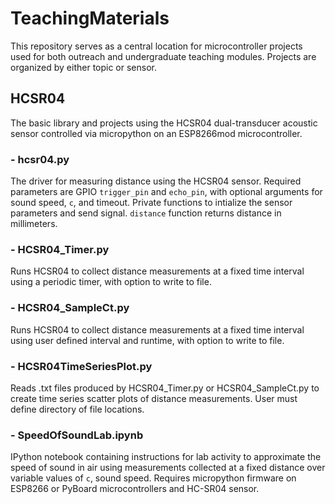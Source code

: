 # TeachingMaterials

This repository serves as a central location for microcontroller projects used for both outreach and undergraduate teaching modules.  Projects are organized by either topic or sensor.

## HCSR04
The basic library and projects using the HCSR04 dual-transducer acoustic sensor controlled via micropython on an ESP8266mod microcontroller.

###  - hcsr04.py
The driver for measuring distance using the HCSR04 sensor.  Required parameters are GPIO `trigger_pin` and `echo_pin`, with optional arguments for sound speed, `c`, and timeout. Private functions to intialize the sensor parameters and send signal.  `distance` function returns distance in millimeters.

###  - HCSR04_Timer.py
Runs HCSR04 to collect distance measurements at a fixed time interval using a periodic timer, with option to write to file.

###  - HCSR04_SampleCt.py
Runs HCSR04 to collect distance measurements at a fixed time interval using user defined interval and runtime, with option to write to file.

###  - HCSR04TimeSeriesPlot.py
Reads .txt files produced by HCSR04_Timer.py or HCSR04_SampleCt.py to create time series scatter plots of distance measurements.  User must define directory of file locations.

###  - SpeedOfSoundLab.ipynb
IPython notebook containing instructions for lab activity to approximate the speed of sound in air using measurements collected at a fixed distance over variable values of `c`, sound speed.  Requires micropython firmware on ESP8266 or PyBoard microcontrollers and HC-SR04 sensor.
